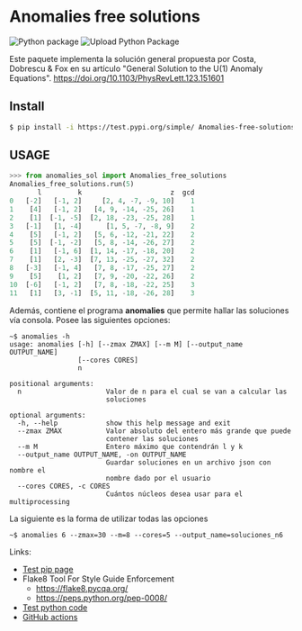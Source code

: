 # Anomalies free solutions

![Python package](https://github.com/restrepo/DevOps/workflows/Python%20package/badge.svg)
![Upload Python Package](https://github.com/restrepo/DevOps/workflows/Upload%20Python%20Package/badge.svg)

Este paquete implementa la solución general propuesta por Costa, Dobrescu & Fox en su artículo "General Solution to the U(1) Anomaly Equations".
https://doi.org/10.1103/PhysRevLett.123.151601

## Install
```bash
$ pip install -i https://test.pypi.org/simple/ Anomalies-free-solutions==0.0.4
```
## USAGE
```python
>>> from anomalies_sol import Anomalies_free_solutions
Anomalies_free_solutions.run(5)
       l         k                      z  gcd
0   [-2]   [-1, 2]     [2, 4, -7, -9, 10]    1
1    [4]   [-1, 2]   [4, 9, -14, -25, 26]    1
2    [1]  [-1, -5]  [2, 18, -23, -25, 28]    1
3   [-1]   [1, -4]      [1, 5, -7, -8, 9]    2
4    [5]   [-1, 2]   [5, 6, -12, -21, 22]    2
5    [5]  [-1, -2]   [5, 8, -14, -26, 27]    2
6    [1]   [-1, 6]  [1, 14, -17, -18, 20]    2
7    [1]   [2, -3]  [7, 13, -25, -27, 32]    2
8   [-3]   [-1, 4]   [7, 8, -17, -25, 27]    2
9    [5]    [1, 2]   [7, 9, -20, -22, 26]    2
10  [-6]   [-1, 2]   [7, 8, -18, -22, 25]    3
11   [1]   [3, -1]  [5, 11, -18, -26, 28]    3

```

Además, contiene el programa __anomalies__ que permite hallar las soluciones vía consola. Posee las siguientes opciones:
```
~$ anomalies -h
usage: anomalies [-h] [--zmax ZMAX] [--m M] [--output_name OUTPUT_NAME]
                 [--cores CORES]
                 n

positional arguments:
  n                     Valor de n para el cual se van a calcular las
                        soluciones

optional arguments:
  -h, --help            show this help message and exit
  --zmax ZMAX           Valor absoluto del entero más grande que puede
                        contener las soluciones
  --m M                 Entero máximo que contendrán l y k
  --output_name OUTPUT_NAME, -on OUTPUT_NAME
                        Guardar soluciones en un archivo json con nombre el
                        nombre dado por el usuario
  --cores CORES, -c CORES
                        Cuántos núcleos desea usar para el multiprocessing
```

La siguiente es la forma de utilizar todas las opciones
```
~$ anomalies 6 --zmax=30 --m=8 --cores=5 --output_name=soluciones_n6
```

Links:
* [Test pip page](https://test.pypi.org/project/desoper/)
* Flake8 Tool For Style Guide Enforcement
  * https://flake8.pycqa.org/ 
  * https://peps.python.org/pep-0008/
* [Test python code](https://docs.pytest.org/en/7.1.x/)
* [GitHub actions](https://help.github.com/en/actions/language-and-framework-guides/using-python-with-github-actions)
